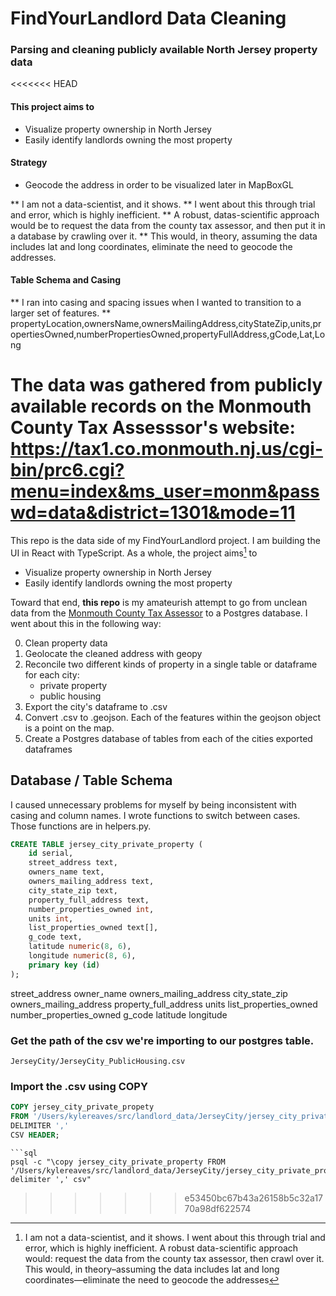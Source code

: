 # FindYourLandlord Data Cleaning

### Parsing and cleaning publicly available North Jersey property data
<<<<<<< HEAD

#### This project aims to  
* Visualize property ownership in North Jersey
* Easily identify landlords owning the most property

#### Strategy
* Geocode the address in order to be visualized later in MapBoxGL

** I am not a data-scientist, and it shows. 
** I went about this through trial and error, which is highly inefficient.
** A robust, datas-scientific approach would be to request the data from the county tax assessor, and then put it in a database by crawling over it. 
** This would, in theory, assuming the data includes lat and long coordinates, eliminate the need to geocode the addresses. 
 
#### Table Schema and Casing
** I ran into casing and spacing issues when I wanted to transition to a larger set of features. 
** propertyLocation,ownersName,ownersMailingAddress,cityStateZip,units,propertiesOwned,numberPropertiesOwned,propertyFullAddress,gCode,Lat,Long

The data was gathered from publicly available records on the Monmouth County Tax Assesssor's website: 
https://tax1.co.monmouth.nj.us/cgi-bin/prc6.cgi?menu=index&ms_user=monm&passwd=data&district=1301&mode=11
=======

This repo is the data side of my FindYourLandlord project. I am building the UI in React with TypeScript.
As a whole, the project aims[^1] to

- Visualize property ownership in North Jersey
- Easily identify landlords owning the most property

Toward that end, **this repo** is my amateurish attempt to go from unclean data from the [Monmouth County Tax Assessor](https://tax1.co.monmouth.nj.us/cgi-bin/prc6.cgi?menu=index&ms_user=monm&passwd=data&district=1301&mode=11) to a Postgres database.
I went about this in the following way:

0. Clean property data
1. Geolocate the cleaned address with geopy
2. Reconcile two different kinds of property in a single table or dataframe for each city:
   - private property
   - public housing
3. Export the city's dataframe to .csv
4. Convert .csv to .geojson. Each of the features within the geojson object is a point on the map.
5. Create a Postgres database of tables from each of the cities exported dataframes

## Database / Table Schema

I caused unnecessary problems for myself by being inconsistent with casing and column names. I wrote functions to switch between cases. Those functions are in helpers.py.

```sql
CREATE TABLE jersey_city_private_property (
    id serial,
    street_address text,
    owners_name text,
    owners_mailing_address text,
    city_state_zip text,
    property_full_address text,
    number_properties_owned int,
    units int,
    list_properties_owned text[],
    g_code text,
    latitude numeric(8, 6),
    longitude numeric(8, 6),
    primary key (id)
);
```

street_address
owner_name
owners_mailing_address
city_state_zip
owners_mailing_address
property_full_address
units
list_properties_owned
number_properties_owned
g_code
latitude
longitude



### Get the path of the csv we're importing to our postgres table.

`JerseyCity/JerseyCity_PublicHousing.csv`

### Import the .csv using COPY

```sql
COPY jersey_city_private_propety
FROM '/Users/kylereaves/src/landlord_data/JerseyCity/jersey_city_private_property.csv'
DELIMITER ','
CSV HEADER;
```


[^1]:
    I am not a data-scientist, and it shows. I went about this through trial and error, which is highly inefficient.
    A robust data-scientific approach would: request the data from the county tax assessor, then crawl over it.
    This would, in theory–assuming the data includes lat and long coordinates—eliminate the need to geocode the addresses
```
```sql
psql -c "\copy jersey_city_private_property FROM '/Users/kylereaves/src/landlord_data/JerseyCity/jersey_city_private_property.csv' delimiter ',' csv"
```
>>>>>>> e53450bc67b43a26158b5c32a1770a98df622574
